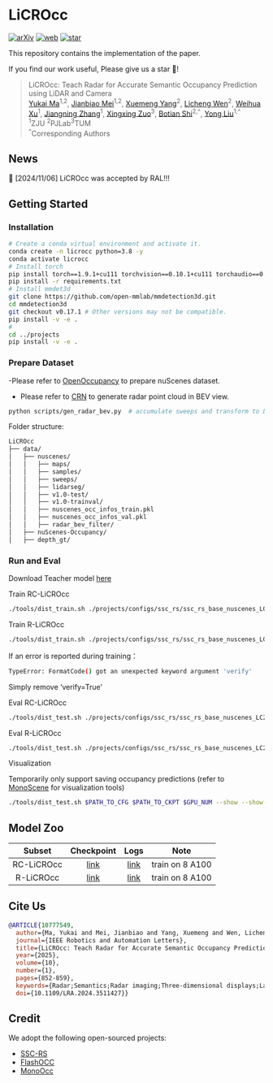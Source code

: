 # LiCROcc

[![arXiv](https://img.shields.io/badge/ArXiv-2407.16197-b31b1b.svg?style=plastic)](https://arxiv.org/abs/2407.16197) [![web](https://img.shields.io/badge/Web-LiCROcc-blue.svg?style=plastic)](https://hr-zju.github.io/LiCROcc/)  [![star](https://img.shields.io/github/stars/HR-zju/LiCROcc)](https://github.com/HR-zju/LiCROcc)

This repository contains the implementation of the paper.

If you find our work useful, Please give us a star 🌟!

> LiCROcc: Teach Radar for Accurate Semantic Occupancy Prediction using LiDAR and Camera <br>
> [Yukai Ma](https://april.zju.edu.cn/team/yukai-ma/)<sup>1,2</sup>, [Jianbiao Mei](https://april.zju.edu.cn/team/jianbiao-mei/)<sup>1,2</sup>, [Xuemeng Yang](https://scholar.google.com/citations?user=xGuZsikAAAAJ&hl=zh-CN)<sup>2</sup>, [Licheng Wen](https://wenlc.cn/)<sup>2</sup>, [Weihua Xu](https://person.zju.edu.cn/whxu)<sup>1</sup>, [Jiangning Zhang](https://zhangzjn.github.io/)<sup>1</sup>, [Xingxing Zuo](https://xingxingzuo.github.io/)<sup>3</sup>, [Botian Shi](https://scholar.google.com/citations?user=K0PpvLkAAAAJ)<sup>2,^</sup>, [Yong Liu](https://scholar.google.com.hk/citations?user=qYcgBbEAAAAJ&hl=zh-CN&oi=sra)<sup>1,^</sup><br>
> <sup>1</sup>ZJU <sup>2</sup>PJLab<sup>3</sup>TUM<br>
> <sup>^</sup>Corresponding Authors

## News

🎉 [2024/11/06] LiCROcc was accepted by RAL!!!
## Getting Started
### Installation
```bash
# Create a conda virtual environment and activate it.
conda create -n licrocc python=3.8 -y
conda activate licrocc
# Install torch
pip install torch==1.9.1+cu111 torchvision==0.10.1+cu111 torchaudio==0.9.1 -f ttps://download.pytorch.org/whl/torch_stable.html
pip install -r requirements.txt
# Install mmdet3d
git clone https://github.com/open-mmlab/mmdetection3d.git
cd mmdetection3d
git checkout v0.17.1 # Other versions may not be compatible.
pip install -v -e .
# 
cd ../projects
pip install -v -e .
``````

### Prepare Dataset
-Please refer to [OpenOccupancy](https://github.com/JeffWang987/OpenOccupancy/blob/main/docs/prepare_data.md) to prepare nuScenes dataset.
- Please refer to [CRN](https://github.com/youngskkim/CRN) to generate radar point cloud in BEV view.
```bash
python scripts/gen_radar_bev.py  # accumulate sweeps and transform to LiDAR coords
```
Folder structure:
```bash
LiCROcc
├── data/
│   ├── nuscenes/
│   │   ├── maps/
│   │   ├── samples/
│   │   ├── sweeps/
│   │   ├── lidarseg/
│   │   ├── v1.0-test/
│   │   ├── v1.0-trainval/
│   │   ├── nuscenes_occ_infos_train.pkl
│   │   ├── nuscenes_occ_infos_val.pkl
│   │   ├── radar_bev_filter/
│   ├── nuScenes-Occupancy/
│   ├── depth_gt/
```

### Run and Eval
Download Teacher model [here](https://drive.google.com/file/d/11oejqfgTr489EeW-nftxMi2d6Rp07yRS/view?usp=drive_link)

Train RC-LiCROcc
```bash
./tools/dist_train.sh ./projects/configs/ssc_rs/ssc_rs_base_nuscenes_LC2LR123.py N_GPUs
```

Train R-LiCROcc
```bash
./tools/dist_train.sh ./projects/configs/ssc_rs/ssc_rs_base_nuscenes_LC2radar12.py N_GPUs
```
If an error is reported during training：
```bash
TypeError: FormatCode() got an unexpected keyword argument 'verify'
```
Simply remove ‘verify=True’


Eval RC-LiCROcc
```bash
./tools/dist_test.sh ./projects/configs/ssc_rs/ssc_rs_base_nuscenes_LC2LR123.py ./path/to/ckpts.pth N_GPUs
```

Eval R-LiCROcc
```bash
./tools/dist_test.sh ./projects/configs/ssc_rs/ssc_rs_base_nuscenes_LC2radar12.py ./path/to/ckpts.pth N_GPUs
```

Visualization

Temporarily only support saving occupancy predictions (refer to [MonoScene](https://github.com/astra-vision/MonoScene#visualization) for visualization tools)
```bash
./tools/dist_test.sh $PATH_TO_CFG $PATH_TO_CKPT $GPU_NUM --show --show-dir $PATH
```

## Model Zoo
 Subset | Checkpoint | Logs | Note |
| :---: | :---: | :---: | :---: |
| RC-LiCROcc | [link](https://drive.google.com/file/d/14B9lfnVtrgWwmortPv3yydnIyav7AiFk/view?usp=drive_link)| [link](https://drive.google.com/file/d/1PLQ_ETfT_LLcZZvLrvMF3tgGpUp51NMG/view?usp=drive_link) | train on 8 A100|
| R-LiCROcc | [link](https://drive.google.com/file/d/1ETI3StsHwqQoBn4OkmELB8ppYTt7hunw/view?usp=drive_link)| [link](https://drive.google.com/file/d/1vvkoTrNSmBg_Ktd-yn0UjuFQp9it6DiO/view?usp=drive_link) | train on 8 A100|

## Cite Us

```bibtex
@ARTICLE{10777549,
  author={Ma, Yukai and Mei, Jianbiao and Yang, Xuemeng and Wen, Licheng and Xu, Weihua and Zhang, Jiangning and Zuo, Xingxing and Shi, Botian and Liu, Yong},
  journal={IEEE Robotics and Automation Letters}, 
  title={LiCROcc: Teach Radar for Accurate Semantic Occupancy Prediction Using LiDAR and Camera}, 
  year={2025},
  volume={10},
  number={1},
  pages={852-859},
  keywords={Radar;Semantics;Radar imaging;Three-dimensional displays;Laser radar;Feature extraction;Cameras;Sensors;Meteorology;Point cloud compression;Sensor fusion;semantic scene completion;knowledge distillation},
  doi={10.1109/LRA.2024.3511427}}
```

## Credit

We adopt the following open-sourced projects:

- [SSC-RS](https://github.com/Jieqianyu/SSC-RS)
- [FlashOCC](https://github.com/Yzichen/FlashOCC)
- [MonoOcc](https://github.com/ucaszyp/MonoOcc)

